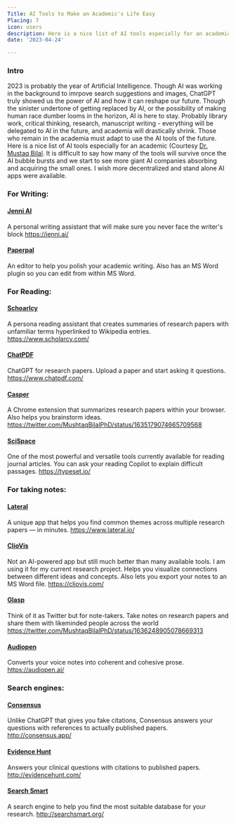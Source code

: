 ```yaml
---
Title: AI Tools to Make an Academic's Life Easy
Placing: 7
icon: users
description: Here is a nice list of AI tools especially for an academic
date: '2023-04-24'

---
```


### Intro
2023 is probably the year of Artificial Intelligence. Though AI was working in the background to imrpove search suggestions and images, ChatGPT truly showed us the power of AI and how it can reshape our future. Though the sinister undertone of getting replaced by AI, or the possibility of making human race dumber looms in the horizon, AI is here to stay. Probably library work, critical thinking, research, manuscript writing - everything will be delegated to AI in the future, and academia will drastically shrink. Those who remain in the academia must adapt to use the AI tools of the future. Here is a nice list of AI tools especially for an academic (Courtesy [Dr. Mustaq Bilal](https://twitter.com/MushtaqBilalPhD). It is difficult to say how many of the tools will survive once the AI bubble bursts and we start to see more giant AI companies absorbing and acquiring the small ones. I wish more decentralized and stand alone AI apps were available.

### For Writing:

#### [Jenni AI](https://jenni.ai/)
A personal writing assistant that will make sure you never face the writer's block
https://jenni.ai/

#### [Paperpal](https://paperpal.com/)
An editor to help you polish your academic writing. Also has an MS Word plugin so you can edit from within MS Word.


### For Reading:

#### [Schoarlcy](https://www.scholarcy.com/)
A persona reading assistant that creates summaries of research papers with unfamiliar terms hyperlinked to Wikipedia entries.
https://www.scholarcy.com/
 
#### [ChatPDF](https://www.chatpdf.com/)
ChatGPT for research papers. Upload a paper and start asking it questions.
https://www.chatpdf.com/

#### [Casper](https://twitter.com/MushtaqBilalPhD/status/1635179074665709568)
A Chrome extension that summarizes research papers within your browser. Also helps you brainstorm ideas.
https://twitter.com/MushtaqBilalPhD/status/1635179074665709568

#### [SciSpace](https://typeset.io/)
One of the most powerful and versatile tools currently available for reading journal articles.
You can ask your reading Copilot to explain difficult passages.
https://typeset.io/

### For taking notes:

#### [Lateral](https://www.lateral.io/)
A unique app that helps you find common themes across multiple research papers — in minutes.
https://www.lateral.io/

#### [ClioVis](https://cliovis.com/)
Not an AI-powered app but still much better than many available tools. I am using it for my current research project.
Helps you visualize connections between different ideas and concepts. Also lets you export your notes to an MS Word file.
https://cliovis.com/

#### [Glasp](https://twitter.com/MushtaqBilalPhD/status/1636248905078669313)
Think of it as Twitter but for note-takers.
Take notes on research papers and share them with likeminded people across the world
https://twitter.com/MushtaqBilalPhD/status/1636248905078669313

#### [Audiopen](https://audiopen.ai/)
Converts your voice notes into coherent and cohesive prose.
https://audiopen.ai/

### Search engines:

#### [Consensus](http://consensus.app/)
Unlike ChatGPT that gives you fake citations, Consensus answers your questions with references to actually published papers.
http://consensus.app/

#### [Evidence Hunt](http://evidencehunt.com/)
Answers your clinical questions with citations to published papers.
http://evidencehunt.com/

#### [Search Smart](http://searchsmart.org/)
A search engine to help you find the most suitable database for your research.
http://searchsmart.org/




